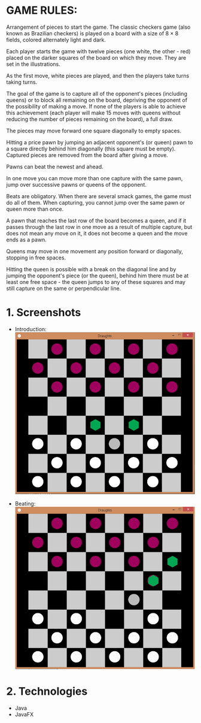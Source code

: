 
# GAME RULES:

Arrangement of pieces to start the game.
The classic checkers game (also known as Brazilian checkers) is played on a board with a size of 8 × 8 fields,
colored alternately light and dark.

Each player starts the game with twelve pieces (one white, the other - red) placed on the darker squares
of the board on which they move. They are set in the illustrations.

As the first move, white pieces are played, and then the players take turns taking turns.

The goal of the game is to capture all of the opponent's pieces (including queens) or to block
all remaining on the board, depriving the opponent of the possibility of making a move.
If none of the players is able to achieve this achievement (each player will make 15 moves with
queens without reducing the number of pieces remaining on the board), a full draw.

The pieces may move forward one square diagonally to empty spaces.

Hitting a price pawn by jumping an adjacent opponent's (or queen) pawn to a square directly behind
him diagonally (this square must be empty). Captured pieces are removed from the board after giving a move.

Pawns can beat the newest and ahead.

In one move you can move more than one capture with the same pawn, jump over successive pawns or queens of the opponent.

Beats are obligatory. When there are several smack games, the game must do all of them.
 When capturing, you cannot jump over the same pawn or queen more than once.

A pawn that reaches the last row of the board becomes a queen, and if it passes through the last row in one move as
a result of multiple capture, but does not mean any move on it, it does not become a queen and the move ends as a pawn.

Queens may move in one movement any position forward or diagonally, stopping in free spaces.

Hitting the queen is possible with a break on the diagonal line and by jumping the opponent's piece (or the queen),
 behind him there must be at least one free space - the queen jumps to any of these squares and may still capture
 on the same or perpendicular line.
 
# 1. Screenshots
- Introduction: </br>
![alt text](https://github.com/DagmaraSkorupska/Draughts_game/blob/master/Introduction.png?raw=true)

- Beating: </br>
![alt text](https://github.com/DagmaraSkorupska/Draughts_game/blob/master/beating.png?raw=true)

# 2. Technologies
- Java
- JavaFX
